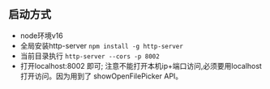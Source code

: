 ## 启动方式
- node环境v16
- 全局安装http-server
``npm install -g http-server``
- 当前目录执行
``http-server --cors -p 8002``
- 打开localhost:8002 即可;
注意不能打开本机ip+端口访问,必须要用localhost打开访问。因为用到了
  showOpenFilePicker API。